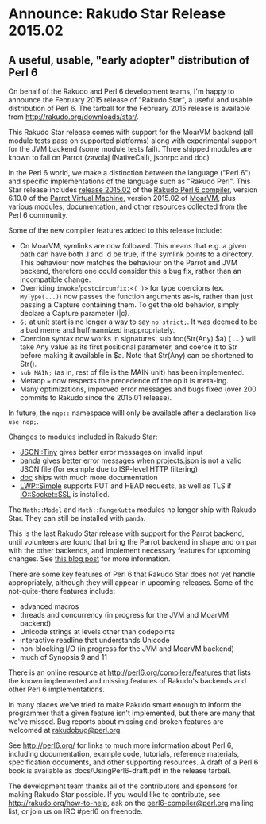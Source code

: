 # Announce: Rakudo Star Release 2015.02

## A useful, usable, "early adopter" distribution of Perl 6

On behalf of the Rakudo and Perl 6 development teams, I'm happy to
announce the February 2015 release of "Rakudo Star", a useful and usable
distribution of Perl 6. The tarball for the February 2015 release is
available from <http://rakudo.org/downloads/star/>.

This Rakudo Star release comes with support for the MoarVM
backend (all module tests pass on supported platforms) along with
experimental support for the JVM backend (some module tests fail).
Three shipped modules are known to fail on Parrot (zavolaj (NativeCall),
jsonrpc and doc)

In the Perl 6 world, we make a distinction between the language
("Perl 6") and specific implementations of the language such as
"Rakudo Perl". This Star release includes [release 2015.02] of the
[Rakudo Perl 6 compiler], version 6.10.0 of the [Parrot Virtual
Machine], version 2015.02 of [MoarVM], plus various modules,
documentation, and other resources collected from the Perl 6
community.

[release 2015.02]:
    https://github.com/rakudo/rakudo/blob/nom/docs/announce/2015.02.md
[Rakudo Perl 6 compiler]: http://github.com/rakudo/rakudo
[Parrot Virtual Machine]: http://parrot.org
[MoarVM]: http://moarvm.org/

Some of the new compiler features added to this release include:

+ On MoarVM, symlinks are now followed.  This means that e.g. a given path
  can have both .l and .d be true, if the symlink points to a directory.
  This behaviour now matches the behaviour on the Parrot and JVM backend,
  therefore one could consider this a bug fix, rather than an incompatible
  change.
+ Overriding `invoke`/`postcircumfix:<( )>` for type coercions (ex.  `MyType(...)`)
  now passes the function arguments as-is, rather than just passing a Capture
  containing them. To get the old behavior, simply declare a Capture
  parameter (|c).
+ `6;` at unit start is no longer a way to say `no strict;`.  It was deemed
  to be a bad meme and huffmannized inappropriately.
+ Coercion syntax now works in signatures: sub foo(Str(Any) $a) { ... }
  will take Any value as its first positional parameter, and coerce it to
  Str before making it available in $a.  Note that Str(Any) can be shortened
  to Str().
+ `sub MAIN;` (as in, rest of file is the MAIN unit) has been implemented.
+ Metaop `=` now respects the precedence of the op it is meta-ing.
+ Many optimizations, improved error messages and bugs fixed (over
  200 commits to Rakudo since the 2015.01 release).

In future, the `nqp::` namespace willl only be available after a declaration
like `use nqp;`.

Changes to modules included in Rakudo Star:

- [JSON::Tiny](https://github.com/moritz/json) gives better error messages on invalid input
- [panda](https://github.com/tadzik/panda) gives better error messages when
  projects.json is not a valid JSON file (for example due to ISP-level HTTP filtering)
- [doc](https://github.com/perl6/doc) ships with much more documentation
- [LWP::Simple](https://github.com/cosimo/perl6-lwp-simple) supports PUT and HEAD requests,
  as well as TLS if [IO::Socket::SSL](https://github.com/sergot/io-socket-ssl/) is installed.

The `Math::Model` and `Math::RungeKutta` modules no longer ship with Rakudo
Star. They can still be installed with `panda`.

This is the last Rakudo Star release with support for the Parrot backend,
until volunteers are found that bring the Parrot backend in shape and on par with
the other backends, and implement necessary features for upcoming changes. See
[this blog post](http://pmthium.com/2015/02/suspending-rakudo-parrot/) for
more information.

There are some key features of Perl 6 that Rakudo Star does not yet
handle appropriately, although they will appear in upcoming releases.
Some of the not-quite-there features include:

  * advanced macros
  * threads and concurrency (in progress for the JVM and MoarVM backend)
  * Unicode strings at levels other than codepoints
  * interactive readline that understands Unicode
  * non-blocking I/O (in progress for the JVM and MoarVM backend)
  * much of Synopsis 9 and 11

There is an online resource at <http://perl6.org/compilers/features>
that lists the known implemented and missing features of Rakudo's
backends and other Perl 6 implementations.

In many places we've tried to make Rakudo smart enough to inform the
programmer that a given feature isn't implemented, but there are many
that we've missed. Bug reports about missing and broken features are
welcomed at <rakudobug@perl.org>.

See <http://perl6.org/> for links to much more information about
Perl 6, including documentation, example code, tutorials, reference
materials, specification documents, and other supporting resources. A
draft of a Perl 6 book is available as docs/UsingPerl6-draft.pdf in
the release tarball.

The development team thanks all of the contributors and sponsors for
making Rakudo Star possible. If you would like to contribute, see
<http://rakudo.org/how-to-help>, ask on the <perl6-compiler@perl.org>
mailing list, or join us on IRC \#perl6 on freenode.
